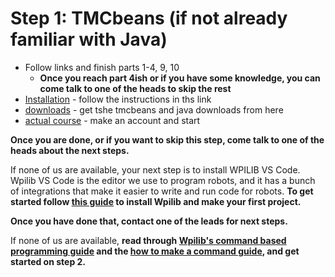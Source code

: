 # Step 1: TMCbeans (if not already familiar with Java)

* Follow links and finish parts 1-4, 9, 10  
    -  **Once you reach part 4ish or if you have some knowledge, you can come talk to one of the heads to skip the rest**  
* [Installation](https://www.mooc.fi/en/installation/netbeans/) \- follow the instructions in ths link  
* [downloads](https://drive.google.com/drive/folders/1t-E3pMgO3RraraP4Stzuldlk5Y7dOQaQ) \- get tshe tmcbeans and java downloads from here  
* [actual course](https://java-programming.mooc.fi/) \- make an account and start 

**Once you are done, or if you want to skip this step, come talk to one of the heads about the next steps.**

If none of us are available, your next step is to install WPILIB VS Code. Wpilib VS Code is the editor we use to program robots, and it has a bunch of integrations that make it easier to write and run code for robots. **To get started follow [this guide](Supplementals/Intro-to-Wpilib.md) to install Wpilib and make your first project.** 

**Once you have done that, contact one of the leads for next steps.**

If none of us are available, **read through [Wpilib's command based programming guide](https://docs.wpilib.org/en/stable/docs/software/commandbased/index.html) and the [how to make a command guide](Supplementals/How-to-Make-a-Command.md), and get started on step 2.** 


